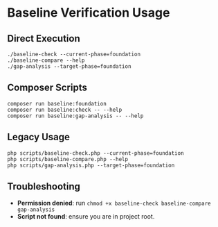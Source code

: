 # Baseline Verification Usage

## Direct Execution
```
./baseline-check --current-phase=foundation
./baseline-compare --help
./gap-analysis --target-phase=foundation
```

## Composer Scripts
```
composer run baseline:foundation
composer run baseline:check -- --help
composer run baseline:gap-analysis -- --help
```

## Legacy Usage
```
php scripts/baseline-check.php --current-phase=foundation
php scripts/baseline-compare.php --help
php scripts/gap-analysis.php --target-phase=foundation
```

## Troubleshooting
- **Permission denied**: run `chmod +x baseline-check baseline-compare gap-analysis`
- **Script not found**: ensure you are in project root.
